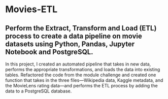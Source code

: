 # Movies-ETL

## Perform the Extract, Transform and Load (ETL) process to create a data pipeline on movie datasets using Python, Pandas, Jupyter Notebook and PostgreSQL.

In this project, I created an automated pipeline that takes in new data, performs the appropriate transformations, and loads the data into existing tables. Refactored the code from the module challenge and created one function that takes in the three files—Wikipedia data, Kaggle metadata, and the MovieLens rating data—and performs the ETL process by adding the data to a PostgreSQL database.